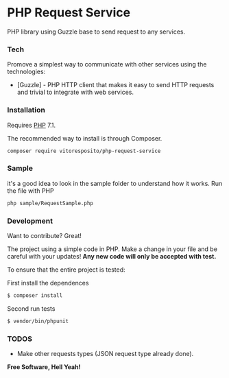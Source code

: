 # PHP Request Service

PHP library using Guzzle base to send request to any services.

### Tech

Promove a simplest way to communicate with other services using the technologies:

* [Guzzle] - PHP HTTP client that makes it easy to send HTTP requests and trivial to integrate with web services.


### Installation

Requires [PHP](https://php.net) 7.1.

The recommended way to install is through Composer.

```sh
composer require vitoresposito/php-request-service
```

### Sample

it's a good idea to look in the sample folder to understand how it works.
Run the file with PHP

```sh
php sample/RequestSample.php
```

### Development

Want to contribute? Great!

The project using a simple code in PHP.
Make a change in your file and be careful with your updates!
**Any new code will only be accepted with test.**

To ensure that the entire project is tested:

First install the dependences
```sh
$ composer install
```

Second run tests
```sh
$ vendor/bin/phpunit
```

### TODOS

- Make other requests types (JSON request type already done).

**Free Software, Hell Yeah!**